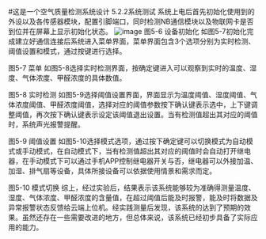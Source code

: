 #这是一个空气质量检测系统设计
5.2.2系统测试
系统上电后首先初始化使用到的外设以及各传感器模块，配置引脚端口，同时检测NB通信模块以及物联网卡是否到位并在屏幕上显示初始化状态。
 ![image](https://github.com/Q3Ci7/-/assets/89730447/02e06956-162c-44f6-9278-d0f60a5876f8)
图5-6 设备初始化
如图5-7初始化完成建立好通信连接后系统进入菜单界面，菜单界面包含3个选项分别为实时检测、阈值设置和模式，通过按键进行选择。
 
图5-7 菜单
如图5-8选择实时检测界面，按确定键进入可以观察到实时的温度、湿度、气体浓度、甲醛浓度的具体数值。
 
图5-8 实时检测
如图5-9选择阈值设置界面，界面显示为温度阈值、湿度阈值、气体浓度阈值、甲醛浓度阈值，选择对应的阈值参数按下确认键表示选中，上下键调整阈值，再次按下确认键表示设定该阈值退出设置。当有检测值超出其对应的阈值时，系统声光报警提醒。
 
图5-9 阈值设置
如图5-10选择模式选项，通过按下确定键可以切换模式为自动模式或手动模式，在自动模式下，当有检测值超出其对应的阈值时会自动打开继电器，在手动模式下可以通过手机APP控制继电器开关与否，继电器可以外接加温、加湿、排气扇等设备，具体所接设备可以依据使用情景和需求而定。
 
图5-10 模式切换
综上，经过实验后，结果表示该系统能够较为准确得测量温度、湿度、气体浓度、甲醛浓度的含量值，在超过阈值后能及时报警，能及时将数据及异常报警状态反馈给云端上位机。经实践测量后发现，该系统的达到了预期的效果。虽然还存在一些需要改进的地方，但总体来说，该系统已经初步具备了实际应用的能力。
